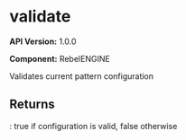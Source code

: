 # validate

**API Version:** 1.0.0

**Component:** RebelENGINE

Validates current pattern configuration

## Returns

: true if configuration is valid, false otherwise

